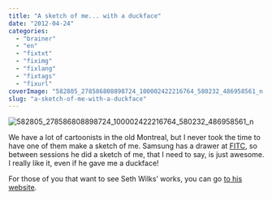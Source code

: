 ```yaml
---
title: "A sketch of me... with a duckface"
date: "2012-04-24"
categories: 
  - "brainer"
  - "en"
  - "fixtxt"
  - "fiximg"
  - "fixlang"
  - "fixtags"
  - "fixurl"
coverImage: "582805_278586808898724_100002422216764_580232_486958561_n.jpg"
slug: "a-sketch-of-me-with-a-duckface"
---
```


![](images/582805_278586808898724_100002422216764_580232_486958561_n.jpg "582805_278586808898724_100002422216764_580232_486958561_n")

We have a lot of cartoonists in the old Montreal, but I never took the time to have one of them make a sketch of me. Samsung has a drawer at [FITC](https://www.fitc.ca), so between sessions he did a sketch of me, that I need to say, is just awesome. I really like it, even if he gave me a duckface!

For those of you that want to see Seth Wilks’ works, you can go [to his website](https://sethwilks.weebly.com/).
